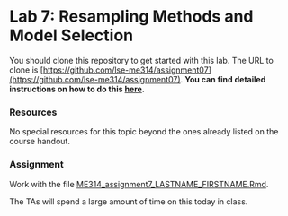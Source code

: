 # Lab 7: Resampling Methods and Model Selection

You should clone this repository to get started with this lab.  The URL to clone is [https://github.com/lse-me314/assignment07](https://github.com/lse-me314/assignment07).  **You can find detailed instructions on how to do this [here](https://lse-me314.github.io/instructions).**

### Resources

No special resources for this topic beyond the ones already listed on the course handout.

### Assignment

Work with the file [ME314_assignment7_LASTNAME_FIRSTNAME.Rmd](ME314_assignment7_LASTNAME_FIRSTNAME.Rmd).

The TAs will spend a large amount of time on this today in class.


